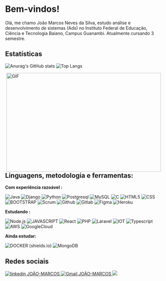 # Bem-vindos!

Olá, me chamo João Marcos Neves da Silva, estudo análise e desenvolvimento de sistemas (Ads) no Instituto Federal de Educação, Ciência e Tecnologia Baiano, Campus Guanambi. Atualmente cursando 3 semestre.
## Estatísticas 
![Anurag's GitHub stats](https://github-readme-stats.vercel.app/api?username=JOaOMARcosNs&show_icons=true&theme=gotham)
![Top Langs](https://github-readme-stats.vercel.app/api/top-langs/?username=JOaOMARcosNs&theme=gotham)


<img align="right" alt="GIF" src="http://clubedosgeeks.com.br/wp-content/uploads/2016/01/dormrm.gif?raw=true" width="500" height="320" />

## Linguagens, metodologia e ferramentas:  


**Com experiência razoável :**

![Java](https://img.shields.io/badge/%20java-141321?style=for-the-badge&logo=java&logoColor=777BB4)
![Django](https://img.shields.io/badge/%20django-141321?style=for-the-badge&logo=django&logoColor=777BB4)
![Python](https://img.shields.io/badge/%20python-141321?style=for-the-badge&logo=python)
![Postgresql](https://img.shields.io/badge/%20postgresql-141321?style=for-the-badge&logo=postgresql&logoColor=31648C) 
![MySQL](https://img.shields.io/badge/%20mysql-141321?style=for-the-badge&logo=mysql) 
![C](https://img.shields.io/badge/%20c-141321?style=for-the-badge&logo=c&logoColor=777BB4)
![HTML5](https://img.shields.io/badge/%20html-141321?style=for-the-badge&logo=html5) 
![CSS](https://img.shields.io/badge/%20css-141321?style=for-the-badge&logo=css3&logoColor=31A1D6) 
![BOOTSTRAP ](https://img.shields.io/badge/%20bootstrap-141321?style=for-the-badge&logo=bootstrap&logoColor=777BB4)
![Scrum ](https://img.shields.io/badge/%20scrum-141321?style=for-the-badge&logo=scrum&logoColor=777BB4)
![Github](https://img.shields.io/badge/%20github-141321?style=for-the-badge&logo=github&logoColor=777BB4)
![Gitlab](https://img.shields.io/badge/%20gitlab-141321?style=for-the-badge&logo=gitlab&logoColor=777BB4)
![Figma](https://img.shields.io/badge/figma-141321?style=for-the-badge&logo=figma&logoColor=777BB4)
![Heroku](https://img.shields.io/badge/heroku-141321?style=for-the-badge&logo=heroku&logoColor=777BB4)

**Estudando :**

 
![Node.js](https://img.shields.io/badge/node.js-141321?style=for-the-badge&logo=node-dot-js&logoColor=777BB4)
![JAVASCRIPT ](https://img.shields.io/badge/%20JavaScript-141321?style=for-the-badge&logo=JavaScript&logoColor=777BB4)
![React ](https://img.shields.io/badge/%20React-141321?style=for-the-badge&logo=React&logoColor=777BB4)
![PHP](https://img.shields.io/badge/%20php-141321?style=for-the-badge&logo=php&logoColor=777BB4) 
![Laravel ](https://img.shields.io/badge/%20Laravel-141321?style=for-the-badge&logo=Laravel&logoColor=777BB4)
![IOT](https://img.shields.io/badge/%20iot-141321?style=for-the-badge&logo=iot&logoColor=777BB4)
![Typescript](https://img.shields.io/badge/typescript-141321?style=for-the-badge&logo=typescript&logoColor=777BB4)
![AWS](https://img.shields.io/badge/AWS-141321?style=for-the-badge&logo=amazon-aws&logoColor=777BB4)
![GoogleCloud](https://img.shields.io/badge/GoogleCloud-141321?style=for-the-badge&logo=google-cloud&logoColor=777BB4)

**Ainda estudar:**

 
 
![DOCKER (shields.io)](https://img.shields.io/badge/%20docker-141321?style=for-the-badge&logo=docker&logoColor=777BB4)
![MongoDB](https://img.shields.io/badge/%20MongoDB-141321?style=for-the-badge&logo=MongoDB&logoColor=777BB4)

## Redes sociais
<a href="https://www.linkedin.com/in/jo%C3%A3o-marcos-neves-da-silva-7a2a39173/">
    <img src="https://img.shields.io/badge/linkedin%20-141321?style=for-the-badge&logo=linkedin&logoColor=777BB4" alt="linkedin JOÃO-MARCOS"/>
</a>
<a href="mailto:joaomarcosnina@gmail.com">
  <img src="https://img.shields.io/badge/gmail%20-141321?style=for-the-badge&logo=gmail&logoColor=777BB4" alt="Gmail JOÃO-MARCOS"/>
</a>
<a href="mailto:joaomarcos_iga@hotmail.com">
  <img src="https://img.shields.io/badge/Microsoft_Outlook-141321?style=for-the-badge&logo=microsoft-outlook&logoColor=777BB4"/>
</a>

